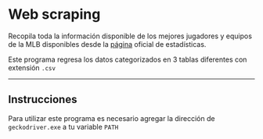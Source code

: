 # Web scraping

Recopila toda la información disponible de los mejores jugadores y equipos de la MLB disponibles desde la [página](http://mlb.mlb.com/stats/sortable.jsp) oficial de estadísticas.

Este programa regresa los datos categorizados en 3 tablas diferentes con extensión ```.csv```

---

## Instrucciones

Para utilizar este programa es necesario agregar la dirección de ```geckodriver.exe``` a tu variable ```PATH```